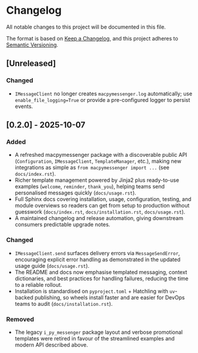 # Changelog

All notable changes to this project will be documented in this file.

The format is based on [Keep a Changelog](https://keepachangelog.com/en/1.0.0/),
and this project adheres to [Semantic Versioning](https://semver.org/spec/v2.0.0.html).

## [Unreleased]

<!-- note: add changes here after each major change -->

### Changed
- `IMessageClient` no longer creates ``macpymessenger.log`` automatically; use ``enable_file_logging=True`` or provide a pre-configured logger to persist events.

## [0.2.0] - 2025-10-07
### Added
- A refreshed macpymessenger package with a discoverable public API (`Configuration`, `IMessageClient`, `TemplateManager`, etc.), making new integrations as simple as `from macpymessenger import ...` (see `docs/index.rst`).
- Richer template management powered by Jinja2 plus ready-to-use examples (`welcome`, `reminder`, `thank_you`), helping teams send personalised messages quickly (`docs/usage.rst`).
- Full Sphinx docs covering installation, usage, configuration, testing, and module overviews so readers can get from setup to production without guesswork (`docs/index.rst`, `docs/installation.rst`, `docs/usage.rst`).
- A maintained changelog and release automation, giving downstream consumers predictable upgrade notes.

### Changed
- `IMessageClient.send` surfaces delivery errors via `MessageSendError`, encouraging explicit error handling as demonstrated in the updated usage guide (`docs/usage.rst`).
- The README and docs now emphasise templated messaging, context dictionaries, and best practices for handling failures, reducing the time to a reliable rollout.
- Installation is standardised on `pyproject.toml` + Hatchling with `uv`-backed publishing, so wheels install faster and are easier for DevOps teams to audit (`docs/installation.rst`).

### Removed
- The legacy `i_py_messenger` package layout and verbose promotional templates were retired in favour of the streamlined examples and modern API described above.

